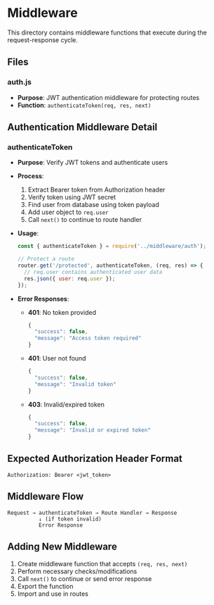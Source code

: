 # Middleware

This directory contains middleware functions that execute during the request-response cycle.

## Files

### auth.js
- **Purpose**: JWT authentication middleware for protecting routes
- **Function**: `authenticateToken(req, res, next)`

## Authentication Middleware Detail

### authenticateToken
- **Purpose**: Verify JWT tokens and authenticate users
- **Process**:
  1. Extract Bearer token from Authorization header
  2. Verify token using JWT secret
  3. Find user from database using token payload
  4. Add user object to `req.user`
  5. Call `next()` to continue to route handler

- **Usage**:
  ```javascript
  const { authenticateToken } = require('../middleware/auth');
  
  // Protect a route
  router.get('/protected', authenticateToken, (req, res) => {
    // req.user contains authenticated user data
    res.json({ user: req.user });
  });
  ```

- **Error Responses**:
  - **401**: No token provided
    ```javascript
    {
      "success": false,
      "message": "Access token required"
    }
    ```
  - **401**: User not found
    ```javascript
    {
      "success": false,
      "message": "Invalid token"
    }
    ```
  - **403**: Invalid/expired token
    ```javascript
    {
      "success": false,
      "message": "Invalid or expired token"
    }
    ```

## Expected Authorization Header Format
```
Authorization: Bearer <jwt_token>
```

## Middleware Flow
```
Request → authenticateToken → Route Handler → Response
          ↓ (if token invalid)
          Error Response
```

## Adding New Middleware
1. Create middleware function that accepts `(req, res, next)`
2. Perform necessary checks/modifications
3. Call `next()` to continue or send error response
4. Export the function
5. Import and use in routes